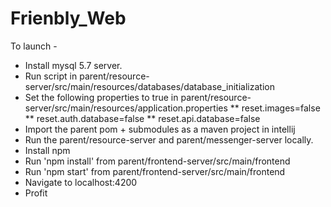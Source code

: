 # Frienbly_Web

To launch -

* Install mysql 5.7 server.
* Run script in parent/resource-server/src/main/resources/databases/database_initialization
* Set the following properties to true in parent/resource-server/src/main/resources/application.properties
** reset.images=false
** reset.auth.database=false
** reset.api.database=false
* Import the parent pom + submodules as a maven project in intellij
* Run the parent/resource-server and parent/messenger-server locally.
* Install npm
* Run 'npm install' from parent/frontend-server/src/main/frontend
* Run 'npm start' from parent/frontend-server/src/main/frontend
* Navigate to localhost:4200
* Profit
